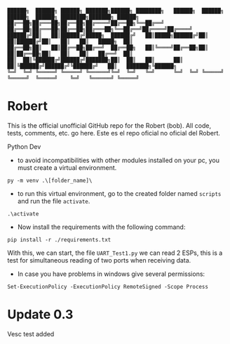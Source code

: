 ```
██████╗  ██████╗ ██████╗ ███████╗██████╗ ████████╗   ██████╗  ██████╗ ██████╗  ██████╗ ████████╗███████╗ ██████╗
██╔══██╗██╔═══██╗██╔══██╗██╔════╝██╔══██╗╚══██╔══╝   ██╔══██╗██╔═══██╗██╔══██╗██╔═══██╗╚══██╔══╝██╔════╝██╔════╝
██████╔╝██║   ██║██████╔╝█████╗  ██████╔╝   ██║█████╗██████╔╝██║   ██║██████╔╝██║   ██║   ██║   █████╗  ██║     
██╔══██╗██║   ██║██╔══██╗██╔══╝  ██╔══██╗   ██║╚════╝██╔══██╗██║   ██║██╔══██╗██║   ██║   ██║   ██╔══╝  ██║     
██║  ██║╚██████╔╝██████╔╝███████╗██║  ██║   ██║      ██║  ██║╚██████╔╝██████╔╝╚██████╔╝   ██║   ███████╗╚██████╗
╚═╝  ╚═╝ ╚═════╝ ╚═════╝ ╚══════╝╚═╝  ╚═╝   ╚═╝      ╚═╝  ╚═╝ ╚═════╝ ╚═════╝  ╚═════╝    ╚═╝   ╚══════╝ ╚═════╝

```
# Robert
This is the official unofficial GitHub repo for the Robert (bob). All code, tests, comments, etc. go here.
Este es el repo oficial no oficial del Robert.

Python Dev
* to avoid incompatibilities with other modules installed on your pc, you must create a virtual environment.

```
py -m venv .\[folder_name]\
```

* to run this virtual environment, go to the created folder named `scripts` and run the file `activate`.

```
.\activate
```

* Now install the requirements with the following command:
```
pip install -r ./requirements.txt
```

With this, we can start, the file `UART_Test1.py` we can read 2 ESPs, this is a test for simultaneous reading of two ports when receiving data.

* In case you have problems in windows give several permissions:

```
Set-ExecutionPolicy -ExecutionPolicy RemoteSigned -Scope Process
```

# Update 0.3

Vesc test added
